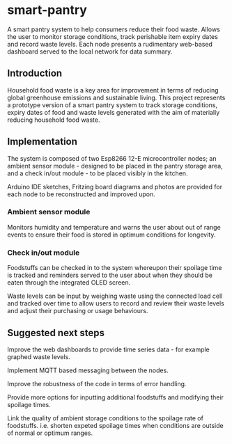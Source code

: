 # smart-pantry
 A smart pantry system to help consumers reduce their food waste. Allows the user to monitor storage conditions, track perishable item expiry dates and record waste levels. Each node presents a rudimentary web-based dashboard served to the local network for data summary.

## Introduction
Household food waste is a key area for improvement in terms of reducing global greenhouse emissions and sustainable living. This project represents a prototype version of a smart pantry system to track storage conditions, expiry dates of food and waste levels generated with the aim of materially reducing household food waste.

## Implementation
The system is composed of two Esp8266 12-E microcontroller nodes; an ambient sensor module - designed to be placed in the pantry storage area, and a check in/out module - to be placed visibly in the kitchen.

Arduino IDE sketches, Fritzing board diagrams and photos are provided for each node to be reconstructed and improved upon.

### Ambient sensor module
Monitors humidity and temperature and warns the user about out of range events to ensure their food is stored in optimum conditions for longevity.

### Check in/out module
Foodstuffs can be checked in to the system whereupon their spoilage time is tracked and reminders served to the user about when they should be eaten through the integrated OLED screen.

Waste levels can be input by weighing waste using the connected load cell and tracked over time to allow users to record and review their waste levels and adjust their purchasing or usage behaviours.

## Suggested next steps
Improve the web dashboards to provide time series data - for example graphed waste levels.

Implement MQTT based messaging between the nodes.

Improve the robustness of the code in terms of error handling.

Provide more options for inputting additional foodstuffs and modifying their spoilage times.

Link the quality of ambient storage conditions to the spoilage rate of foodstuffs. i.e. shorten expeted spoilage times when conditions are outside of normal or optimum ranges.
